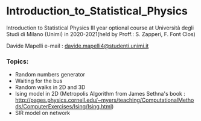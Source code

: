 # Introduction_to_Statistical_Physics
Introduction to Statistical Physics III year optional course at Università degli Studi di Milano (Unimi) in 2020-2021(held by Proff.: S. Zapperi, F. Font Clos) 


Davide Mapelli
e-mail : davide.mapelli4@studenti.unimi.it

### Topics:
 - Random numbers generator
 - Waiting for the bus
 - Random walks in 2D and 3D
 - Ising model in 2D (Metropolis Algorithm from James Sethna's book : http://pages.physics.cornell.edu/~myers/teaching/ComputationalMethods/ComputerExercises/Ising/Ising.html)
 - SIR model on network
